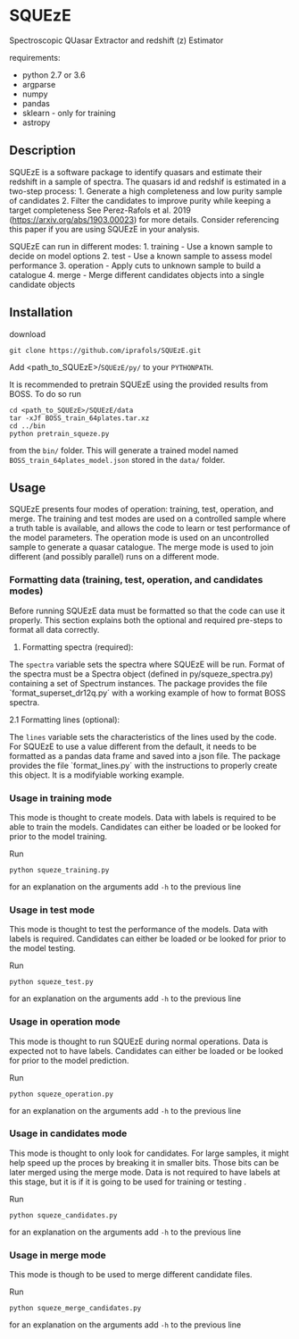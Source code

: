 # SQUEzE

Spectroscopic QUasar Extractor and redshift (z) Estimator

requirements:
* python 2.7 or 3.6
* argparse
* numpy
* pandas
* sklearn - only for training
* astropy

## Description

SQUEzE is a software package to identify quasars and estimate their redshift in a sample of spectra.
The quasars id and redshif is estimated in a two-step process:
    1. Generate a high completeness and low purity sample of candidates
    2. Filter the candidates to improve purity while keeping a target completeness
See Perez-Rafols et al. 2019 (https://arxiv.org/abs/1903.00023) for more details. Consider referencing
this paper if you are using SQUEzE in your analysis.

SQUEzE can run in different modes:
    1. training - Use a known sample to decide on model options
    2. test - Use a known sample to assess model performance
    3. operation - Apply cuts to unknown sample to build a catalogue
    4. merge - Merge different candidates objects into a single candidate objects

## Installation

download
```
git clone https://github.com/iprafols/SQUEzE.git
```
Add <path_to_SQUEzE>/`SQUEzE/py/` to your `PYTHONPATH`.

It is recommended to pretrain SQUEzE using the provided results from BOSS.
To do so run
```
cd <path_to_SQUEzE>/SQUEzE/data
tar -xJf BOSS_train_64plates.tar.xz
cd ../bin
python pretrain_squeze.py
```
from the `bin/` folder. This will generate a trained model named `BOSS_train_64plates_model.json`
stored in the `data/` folder.


## Usage

SQUEzE presents four modes of operation: training, test, operation, and merge. The training
and test modes are used on a controlled sample where a truth table is available,
and allows the code to learn or test performance of the model parameters.
The operation mode is used on an uncontrolled sample to generate a quasar catalogue.
The merge mode is used to join different (and possibly parallel) runs on a different mode.

### Formatting data (training, test, operation, and candidates modes)

Before running SQUEzE data must be formatted so that the code can use it properly.
This section explains both the optional and required pre-steps to format all data
correctly.

1. Formatting spectra (required):

The `spectra` variable sets the spectra where SQUEzE will be run. Format of
the spectra must be a Spectra object (defined in py/squeze_spectra.py) containing
a set of Spectrum instances. The package provides the file `format_superset_dr12q.py´
with a working example of how to format BOSS spectra.

2.1 Formatting lines (optional):

The `lines` variable sets the characteristics of the lines used by the code.
For SQUEzE to use a value different from the default, it needs to be
formatted as a pandas data frame and saved into a json file.
The package provides the file `format_lines.py´ with the instructions to
properly create this object. It is a modifyiable working example.

### Usage in training mode

This mode is thought to create models. Data with labels is required to be able to train the models. Candidates can either be loaded or be looked for prior to the model training.

Run
```
python squeze_training.py
```
for an explanation on the arguments add `-h` to the previous line

### Usage in test mode

This mode is thought to test the performance of the models. Data with labels is required. Candidates can either be loaded or be looked for prior to the model testing.

Run
```
python squeze_test.py
```
for an explanation on the arguments add `-h` to the previous line

### Usage in operation mode

This mode is thought to run SQUEzE during normal operations. Data is expected not to have labels. Candidates can either be loaded or be looked for prior to the model prediction.

Run
```
python squeze_operation.py
```
for an explanation on the arguments add `-h` to the previous line

### Usage in candidates mode

This mode is thought to only look for candidates. For large samples, it might help speed up the proces by breaking it in smaller bits. Those bits can be later merged using the merge mode. Data is  not required to have labels at this stage, but it is if it is going to be used for training or testing .

Run
```
python squeze_candidates.py
```
for an explanation on the arguments add `-h` to the previous line

### Usage in merge mode

This mode is though to be used to merge different candidate files.

Run
```
python squeze_merge_candidates.py
```
for an explanation on the arguments add `-h` to the previous line
